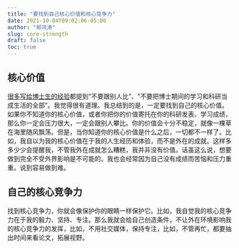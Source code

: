 ```yaml
---
title: "要找到自己核心价值和核心竞争力"
date: 2021-10-04T09:02:06-05:00
author: "郝鸿涛"
slug: core-strength
draft: false
toc: true
---
```

## 核心价值

[很多写给博士生的经验](/en/2021/09/18/phd-advice-collection/)都提到“不要跟别人比”、“不要把博士期间的学习和科研当成生活的全部”。我觉得很有道理。我总结到的是，一定要找到自己的核心价值。如果你不知道你的核心价值，或者你把你的价值寄托在你的科研发表、学习成绩，那么你一定会压力很大，一定会跟别人攀比。你的价值会十分不稳定，就像一棵草在海里随风飘荡。但是，当你知道你的核心价值是什么之后，一切都不一样了。比如，我自以为我的核心价值在于我的人生经历和体验，而不是外在的成就。这样多多少少会提醒我，不管我外在成就怎么糟糕，我并非没有价值。话虽这么说，想要做到完全不受外界影响是不可能的。我也会经常因为自己没有成绩而苦恼和压力重重。说到容易做到难。

## 自己的核心竞争力

找到核心竞争力，你就会像保护你的眼睛一样保护它。比如，我自觉我的核心竞争力在于我的毅力、坚持、专注。那么我就会给自己创造条件，不让外在环境影响我的核心竞争力的发挥，比如，不用社交媒体，保持专注，比如，不管再忙，都要抽出时间来看论文，拓展视野。